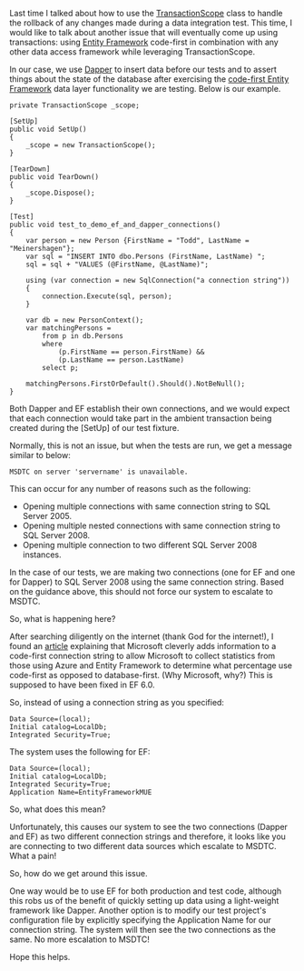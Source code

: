 Last time I talked about how to use the [TransactionScope](http://msdn.microsoft.com/en-us/library/system.transactions.transactionscope.aspx) class to handle the rollback of any changes made during a data integration test.  This time, I would like to talk about another issue that will eventually come up using transactions:  using [Entity Framework](http://msdn.microsoft.com/en-us/data/ef.aspx) code-first in combination with any other data access framework while leveraging TransactionScope.

In our case, we use [Dapper](https://code.google.com/p/dapper-dot-net/) to insert data before our tests and to assert things about the state of the database after exercising the [code-first Entity Framework](http://weblogs.asp.net/scottgu/archive/2010/07/16/code-first-development-with-entity-framework-4.aspx) data layer functionality we are testing.  Below is our example.

	private TransactionScope _scope;

	[SetUp]
	public void SetUp()
	{
		_scope = new TransactionScope();
	}

	[TearDown]
	public void TearDown()
	{
		_scope.Dispose();
	}

	[Test]
	public void test_to_demo_ef_and_dapper_connections()
	{
		var person = new Person {FirstName = "Todd", LastName = "Meinershagen"};
		var sql = "INSERT INTO dbo.Persons (FirstName, LastName) ";
		sql = sql + "VALUES (@FirstName, @LastName)";

		using (var connection = new SqlConnection("a connection string"))
		{
			connection.Execute(sql, person);
		}

		var db = new PersonContext();
		var matchingPersons =
			from p in db.Persons
			where
				(p.FirstName == person.FirstName) &&
				(p.LastName == person.LastName)
			select p;

		matchingPersons.FirstOrDefault().Should().NotBeNull();
	}

Both Dapper and EF establish their own connections, and we would expect that each connection would take part in the ambient transaction being created during the [SetUp] of our test fixture.  

Normally, this is not an issue, but when the tests are run, we get a message similar to below:

	MSDTC on server 'servername' is unavailable.

This can occur for any number of reasons such as the following:

* Opening multiple connections with same connection string to SQL Server 2005.
* Opening multiple nested connections with same connection string to SQL Server 2008.
* Opening multiple connection to two different SQL Server 2008 instances.

In the case of our tests, we are making two connections (one for EF and one for Dapper) to SQL Server 2008 using the same connection string.  Based on the guidance above, this should not force our system to escalate to MSDTC.  

So, what is happening here?

After searching diligently on the internet (thank God for the internet!), I found an [article](http://stackoverflow.com/questions/18088949/entityframeworkmue-in-entity-framework) explaining that Microsoft cleverly adds information to a code-first connection string to allow Microsoft to collect statistics from those using Azure and Entity Framework to determine what percentage use code-first as opposed to database-first.  (Why Microsoft, why?)  This is supposed to have been fixed in EF 6.0.

So, instead of using a connection string as you specified:

	Data Source=(local);
	Initial catalog=LocalDb;
	Integrated Security=True;

The system uses the following for EF:

	Data Source=(local);
	Initial catalog=LocalDb;
	Integrated Security=True;
	Application Name=EntityFrameworkMUE

So, what does this mean?

Unfortunately, this causes our system to see the two connections (Dapper and EF) as two different connection strings and therefore, it looks like you are connecting to two different data sources which escalate to MSDTC.  What a pain!

So, how do we get around this issue.

One way would be to use EF for both production and test code, although this robs us of the benefit of quickly setting up data using a light-weight framework like Dapper.  Another option is to modify our test project's configuration file by explicitly specifying the Application Name for our connection string.  The system will then see the two connections as the same.  No more escalation to MSDTC!

Hope this helps.
